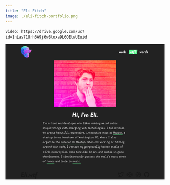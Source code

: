 ```yaml
---
title: "Eli Fitch"
image: ./eli-fitch-portfolio.png
---
```


`video: https://drive.google.com/uc?id=1nLas71Urh6A9j6wBtoxa9L6OEtwUEuid`

![Portfolio Image](./eli-fitch-about.png)